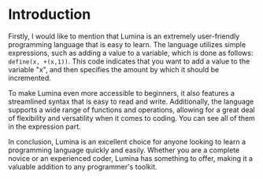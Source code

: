# Introduction

Firstly, I would like to mention that Lumina is an extremely user-friendly programming language that is easy to learn. The language utilizes simple expressions, such as adding a value to a variable, which is done as follows: <code>define(x, +(x,1))</code>. This code indicates that you want to add a value to the variable "x", and then specifies the amount by which it should be incremented.

To make Lumina even more accessible to beginners, it also features a streamlined syntax that is easy to read and write. Additionally, the language supports a wide range of functions and operations, allowing for a great deal of flexibility and versatility when it comes to coding. You can see all of them in the expression part.

In conclusion, Lumina is an excellent choice for anyone looking to learn a programming language quickly and easily. Whether you are a complete novice or an experienced coder, Lumina has something to offer, making it a valuable addition to any programmer's toolkit.